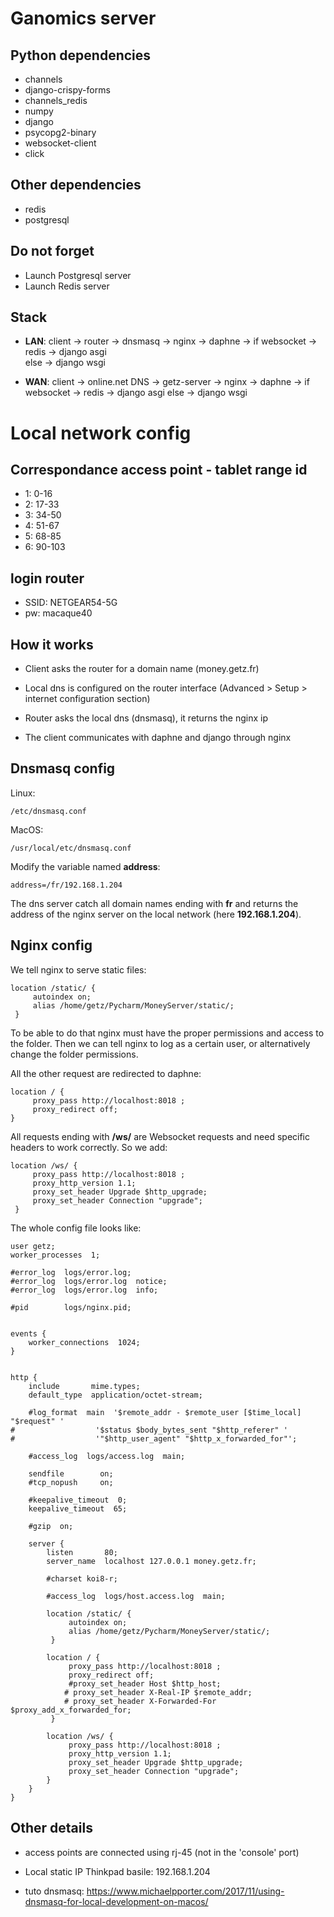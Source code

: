 # Ganomics server

## Python dependencies 
    
* channels
* django-crispy-forms
* channels_redis
* numpy
* django
* psycopg2-binary
* websocket-client
* click

## Other dependencies

* redis
* postgresql


## Do not forget

* Launch Postgresql server
* Launch Redis server


## Stack

* **LAN**: client -> router -> dnsmasq -> nginx -> daphne -> if websocket -> redis -> django asgi <br>
                                                         else -> django wsgi
                                                         
* **WAN**: client -> online.net DNS  -> getz-server -> nginx -> daphne -> if websocket -> redis -> django asgi
                                                         else -> django wsgi

# Local network config

## Correspondance access point - tablet range id
* 1: 0-16
* 2: 17-33
* 3: 34-50
* 4: 51-67
* 5: 68-85
* 6: 90-103

## login router

* SSID: NETGEAR54-5G
* pw: macaque40

## How it works

* Client asks the router for a domain name (money.getz.fr)

* Local dns is configured on the router interface (Advanced > Setup > internet configuration section)

* Router asks the local dns (dnsmasq), it returns the nginx ip

* The client communicates with daphne and django through nginx

## Dnsmasq config

Linux: 

    /etc/dnsmasq.conf

MacOS: 

    /usr/local/etc/dnsmasq.conf

Modify the variable named **address**: 

    address=/fr/192.168.1.204
    
The dns server catch all domain names ending with **fr** and returns 
the address of the nginx server on the local network (here **192.168.1.204**).

## Nginx config

We tell nginx to serve static files:

    location /static/ {
         autoindex on;
         alias /home/getz/Pycharm/MoneyServer/static/;
     }
     
To be able to do that nginx must have the proper permissions and access to the folder.
Then we can tell nginx to log as a certain user, or alternatively change the folder permissions.

All the other request are redirected to daphne:

    location / {
         proxy_pass http://localhost:8018 ;
         proxy_redirect off;
    }
   
All requests ending with **/ws/** are Websocket requests and need specific headers
to work correctly. So we add:
     
    location /ws/ {
         proxy_pass http://localhost:8018 ;
         proxy_http_version 1.1;
         proxy_set_header Upgrade $http_upgrade;
         proxy_set_header Connection "upgrade";
     }

The whole config file looks like: 

    user getz;
    worker_processes  1;

    #error_log  logs/error.log;
    #error_log  logs/error.log  notice;
    #error_log  logs/error.log  info;

    #pid        logs/nginx.pid;


    events {
        worker_connections  1024;
    }


    http {
        include       mime.types;
        default_type  application/octet-stream;

        #log_format  main  '$remote_addr - $remote_user [$time_local] "$request" '
    #                  '$status $body_bytes_sent "$http_referer" '
    #                  '"$http_user_agent" "$http_x_forwarded_for"';

        #access_log  logs/access.log  main;

        sendfile        on;
        #tcp_nopush     on;

        #keepalive_timeout  0;
        keepalive_timeout  65;

        #gzip  on;

        server {
            listen       80;
            server_name  localhost 127.0.0.1 money.getz.fr;

            #charset koi8-r;

            #access_log  logs/host.access.log  main;

            location /static/ {
                 autoindex on;
                 alias /home/getz/Pycharm/MoneyServer/static/;
             }
         
            location / {
                 proxy_pass http://localhost:8018 ;
                 proxy_redirect off;
                 #proxy_set_header Host $http_host;
                # proxy_set_header X-Real-IP $remote_addr;
                # proxy_set_header X-Forwarded-For $proxy_add_x_forwarded_for;
             }
         
            location /ws/ {
                 proxy_pass http://localhost:8018 ;
                 proxy_http_version 1.1;
                 proxy_set_header Upgrade $http_upgrade;
                 proxy_set_header Connection "upgrade";
            }
        }
    }

 
## Other details 

* access points are connected using rj-45 (not in the 'console' port)

* Local static IP Thinkpad basile: 192.168.1.204
* tuto dnsmasq: https://www.michaelpporter.com/2017/11/using-dnsmasq-for-local-development-on-macos/

